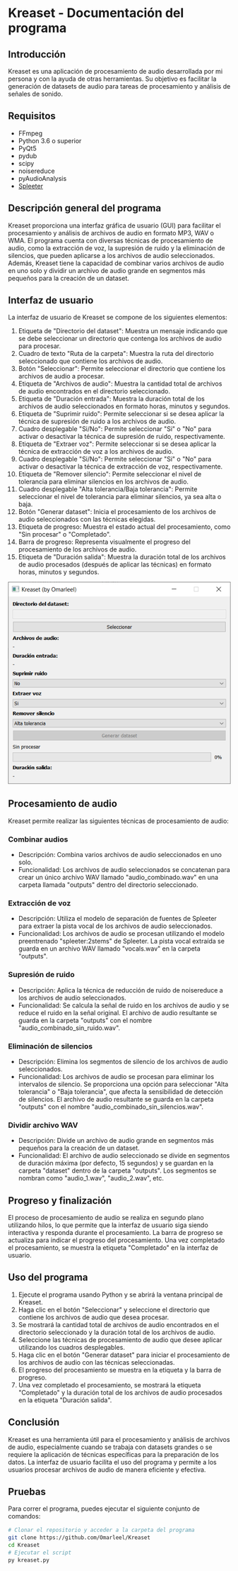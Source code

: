 # Kreaset - Documentación del programa

## Introducción
Kreaset es una aplicación de procesamiento de audio desarrollada por mi persona y con la ayuda de otras herramientas. Su objetivo es facilitar la generación de datasets de audio para tareas de procesamiento y análisis de señales de sonido.

## Requisitos
- FFmpeg
- Python 3.6 o superior
- PyQt5
- pydub
- scipy
- noisereduce
- pyAudioAnalysis
- [Spleeter](https://github.com/deezer/spleeter)

## Descripción general del programa
Kreaset proporciona una interfaz gráfica de usuario (GUI) para facilitar el procesamiento y análisis de archivos de audio en formato MP3, WAV o WMA. El programa cuenta con diversas técnicas de procesamiento de audio, como la extracción de voz, la supresión de ruido y la eliminación de silencios, que pueden aplicarse a los archivos de audio seleccionados. Además, Kreaset tiene la capacidad de combinar varios archivos de audio en uno solo y dividir un archivo de audio grande en segmentos más pequeños para la creación de un dataset.

## Interfaz de usuario
La interfaz de usuario de Kreaset se compone de los siguientes elementos:

1. Etiqueta de "Directorio del dataset": Muestra un mensaje indicando que se debe seleccionar un directorio que contenga los archivos de audio para procesar.
2. Cuadro de texto "Ruta de la carpeta": Muestra la ruta del directorio seleccionado que contiene los archivos de audio.
3. Botón "Seleccionar": Permite seleccionar el directorio que contiene los archivos de audio a procesar.
4. Etiqueta de "Archivos de audio": Muestra la cantidad total de archivos de audio encontrados en el directorio seleccionado.
5. Etiqueta de "Duración entrada": Muestra la duración total de los archivos de audio seleccionados en formato horas, minutos y segundos.
6. Etiqueta de "Suprimir ruido": Permite seleccionar si se desea aplicar la técnica de supresión de ruido a los archivos de audio.
7. Cuadro desplegable "Si/No": Permite seleccionar "Si" o "No" para activar o desactivar la técnica de supresión de ruido, respectivamente.
8. Etiqueta de "Extraer voz": Permite seleccionar si se desea aplicar la técnica de extracción de voz a los archivos de audio.
9. Cuadro desplegable "Si/No": Permite seleccionar "Si" o "No" para activar o desactivar la técnica de extracción de voz, respectivamente.
10. Etiqueta de "Remover silencio": Permite seleccionar el nivel de tolerancia para eliminar silencios en los archivos de audio.
11. Cuadro desplegable "Alta tolerancia/Baja tolerancia": Permite seleccionar el nivel de tolerancia para eliminar silencios, ya sea alta o baja.
12. Botón "Generar dataset": Inicia el procesamiento de los archivos de audio seleccionados con las técnicas elegidas.
13. Etiqueta de progreso: Muestra el estado actual del procesamiento, como "Sin procesar" o "Completado".
14. Barra de progreso: Representa visualmente el progreso del procesamiento de los archivos de audio.
15. Etiqueta de "Duración salida": Muestra la duración total de los archivos de audio procesados (después de aplicar las técnicas) en formato horas, minutos y segundos.

![Interfaz gráfica del programa](https://raw.githubusercontent.com/Omarleel/Kreaset/main/Assets/interfaz_grafica.jpg)

## Procesamiento de audio
Kreaset permite realizar las siguientes técnicas de procesamiento de audio:

### Combinar audios
- Descripción: Combina varios archivos de audio seleccionados en uno solo.
- Funcionalidad: Los archivos de audio seleccionados se concatenan para crear un único archivo WAV llamado "audio_combinado.wav" en una carpeta llamada "outputs" dentro del directorio seleccionado.

### Extracción de voz
- Descripción: Utiliza el modelo de separación de fuentes de Spleeter para extraer la pista vocal de los archivos de audio seleccionados.
- Funcionalidad: Los archivos de audio se procesan utilizando el modelo preentrenado "spleeter:2stems" de Spleeter. La pista vocal extraída se guarda en un archivo WAV llamado "vocals.wav" en la carpeta "outputs".

### Supresión de ruido
- Descripción: Aplica la técnica de reducción de ruido de noisereduce a los archivos de audio seleccionados.
- Funcionalidad: Se calcula la señal de ruido en los archivos de audio y se reduce el ruido en la señal original. El archivo de audio resultante se guarda en la carpeta "outputs" con el nombre "audio_combinado_sin_ruido.wav".

### Eliminación de silencios
- Descripción: Elimina los segmentos de silencio de los archivos de audio seleccionados.
- Funcionalidad: Los archivos de audio se procesan para eliminar los intervalos de silencio. Se proporciona una opción para seleccionar "Alta tolerancia" o "Baja tolerancia", que afecta la sensibilidad de detección de silencios. El archivo de audio resultante se guarda en la carpeta "outputs" con el nombre "audio_combinado_sin_silencios.wav".

### Dividir archivo WAV
- Descripción: Divide un archivo de audio grande en segmentos más pequeños para la creación de un dataset.
- Funcionalidad: El archivo de audio seleccionado se divide en segmentos de duración máxima (por defecto, 15 segundos) y se guardan en la carpeta "dataset" dentro de la carpeta "outputs". Los segmentos se nombran como "audio_1.wav", "audio_2.wav", etc.

## Progreso y finalización
El proceso de procesamiento de audio se realiza en segundo plano utilizando hilos, lo que permite que la interfaz de usuario siga siendo interactiva y responda durante el procesamiento. La barra de progreso se actualiza para indicar el progreso del procesamiento. Una vez completado el procesamiento, se muestra la etiqueta "Completado" en la interfaz de usuario.

## Uso del programa
1. Ejecute el programa usando Python y se abrirá la ventana principal de Kreaset.
2. Haga clic en el botón "Seleccionar" y seleccione el directorio que contiene los archivos de audio que desea procesar.
3. Se mostrará la cantidad total de archivos de audio encontrados en el directorio seleccionado y la duración total de los archivos de audio.
4. Seleccione las técnicas de procesamiento de audio que desee aplicar utilizando los cuadros desplegables.
5. Haga clic en el botón "Generar dataset" para iniciar el procesamiento de los archivos de audio con las técnicas seleccionadas.
6. El progreso del procesamiento se muestra en la etiqueta y la barra de progreso.
7. Una vez completado el procesamiento, se mostrará la etiqueta "Completado" y la duración total de los archivos de audio procesados en la etiqueta "Duración salida".

## Conclusión
Kreaset es una herramienta útil para el procesamiento y análisis de archivos de audio, especialmente cuando se trabaja con datasets grandes o se requiere la aplicación de técnicas específicas para la preparación de los datos. La interfaz de usuario facilita el uso del programa y permite a los usuarios procesar archivos de audio de manera eficiente y efectiva.

## Pruebas
Para correr el programa, puedes ejecutar el siguiente conjunto de comandos:
```bash
# Clonar el repositorio y acceder a la carpeta del programa
git clone https://github.com/Omarleel/Kreaset
cd Kreaset
# Ejecutar el script
py kreaset.py

